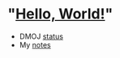 # "[Hello, World!](https://dmoj.ca/problem/helloworld)"

* DMOJ [status](status.md)
* My [notes](notes.md)
